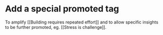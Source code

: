 # Add a special promoted tag
To amplify [[Building requires repeated effort]] and to allow specific insights to be further promoted, eg. [[Stress is challenge]].

<!-- {BearID:699CC80A-6031-4A5C-85BE-F107CF2CC374-1717-000003A687D61CB1} -->
